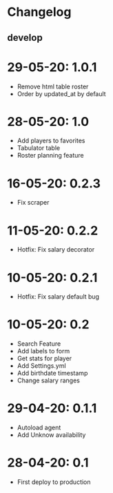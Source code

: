 # Changelog

## develop

# 29-05-20: 1.0.1
- Remove html table roster
- Order by updated_at by default 

# 28-05-20: 1.0
- Add players to favorites
- Tabulator table
- Roster planning feature

# 16-05-20: 0.2.3
- Fix scraper

# 11-05-20: 0.2.2
- Hotfix: Fix salary decorator

# 10-05-20: 0.2.1
- Hotfix: Fix salary default bug

# 10-05-20: 0.2
- Search Feature
- Add labels to form
- Get stats for player
- Add Settings.yml
- Add birthdate timestamp
- Change salary ranges

# 29-04-20: 0.1.1
- Autoload agent
- Add Unknow availability

# 28-04-20: 0.1
- First deploy to production